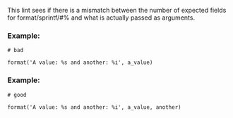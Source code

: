 This lint sees if there is a mismatch between the number of
expected fields for format/sprintf/#% and what is actually
passed as arguments.

### Example:

    # bad

    format('A value: %s and another: %i', a_value)

### Example:

    # good

    format('A value: %s and another: %i', a_value, another)